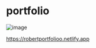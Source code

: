 # portfolio

![image](https://user-images.githubusercontent.com/126025896/234651847-382f4418-0bc4-4014-b4f7-e445b9af68ea.png)

https://robertportfolioo.netlify.app
